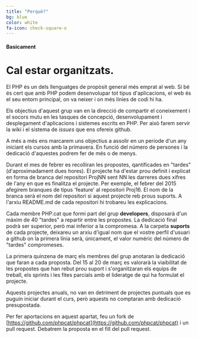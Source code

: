 ```yaml
---
title: "Perquè?"
bg: blue
color: white
fa-icon: check-square-o
---
```


#### Basicament

# Cal estar organitzats.

El PHP és un dels llenguatges de propòsit general més emprat al web. Si bé és cert que amb PHP podem desenvolupar tot tipus d'aplicacions, el web és el seu entorn principal, on va neixer i on més línies de codi hi ha.

Els objectius d'aquest grup van en la direcció de compartir el coneixement i el socors mutu en les tasques de concepció, desenvolupament i desplegament d'aplicacions i sistemes escrits en PHP. Per això farem servir la wiki i el sistema de *issues* que ens ofereix github.

A més a més ens marcarem uns objectius a assolir en un periode d'un any iniciant els cursos amb la primavera. En funció del número de persones i la dedicació d'aquestes podrem fer de més o de menys.

Durant el mes de febrer es recolliran les propostes, qantificades en "tardes" (d'aproximadament dues hores). El projecte ha d'estar prou definit i explicat en forma de branca del repositori ProjNN sent NN les darreres dues xifres de l'any en que es finalitza el projecte. Per exemple, el febrer del 2015 afegirem branques de tipus 'feature' al repositori Proj16. El nom de la branca serà el nom del repositori si aquest projecte reb prous suports. A l'arxiu README.md de cada repositori hi trobareu les explicacions.

Cada membre PHP.cat que formi part del grup **developers**, disposarà d'un màxim de 40 "tardes" a repartir entre les propostes. La dedicació final podrà ser superior, però mai inferior a la compromesa. A la carpeta **suports** de cada projecte, deixareu un arxiu d'igual nom que el vostre perfil d'usuari a github on la primera línia serà, únicament, el valor numéric del número de "tardes" compromeses.

La primera quinzena de març els membres del grup anotaran la dedicació que faran a cada proposta. Del 15 al 20 de març es valorarà la viaibilitat de les propostes que han rebut prou suport i s'organitzaran els equips de treball, els sprints i les fites parcials amb el lideratge de qui ha formulat el projecte.

Aquests projectes anuals, no van en detriment de projectes puntuals que es puguin iniciar durant el curs, però aquests no comptaran amb dedicació presupostada.

Per fer aportacions en aquest apartat, feu un fork de [https://github.com/phpcat/phpcat](https://github.com/phpcat/phpcat) i un pull request. Debatrem la proposta en el fill del pull request.